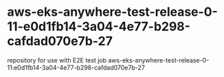 # aws-eks-anywhere-test-release-0-11-e0d1fb14-3a04-4e77-b298-cafdad070e7b-27
repository for use with E2E test job aws-eks-anywhere-test-release-0-11:e0d1fb14-3a04-4e77-b298-cafdad070e7b-27

